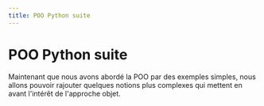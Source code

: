 ```yaml
---
title: POO Python suite
---
```


# POO Python suite

Maintenant que nous avons abordé la POO par des exemples simples, nous allons pouvoir rajouter quelques notions plus complexes qui mettent en avant l'intérêt de l'approche objet.
